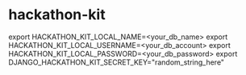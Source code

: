 # hackathon-kit

export HACKATHON_KIT_LOCAL_NAME=<your_db_name>
export HACKATHON_KIT_LOCAL_USERNAME=<your_db_account>
export HACKATHON_KIT_LOCAL_PASSWORD=<your_db_password>
export DJANGO_HACKATHON_KIT_SECRET_KEY="random_string_here"
